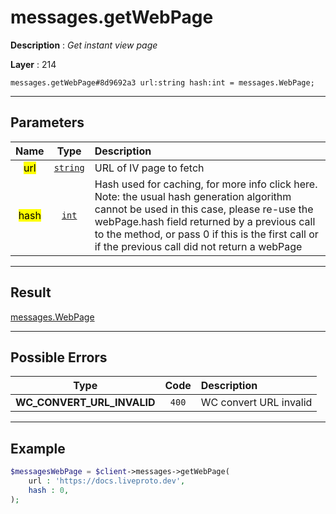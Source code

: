 # messages.getWebPage

**Description** : *Get instant view page*

**Layer** : 214

```tl
messages.getWebPage#8d9692a3 url:string hash:int = messages.WebPage;
```

---

## Parameters

| Name | Type | Description |
| :---: | :---: | :--- |
| <mark>url</mark> | [`string`](type/string) | URL of IV page to fetch |
| <mark>hash</mark> | [`int`](type/int) | Hash used for caching, for more info click here. Note: the usual hash generation algorithm cannot be used in this case, please re-use the webPage.hash field returned by a previous call to the method, or pass 0 if this is the first call or if the previous call did not return a webPage |

---

## Result

[messages.WebPage](type/messages.WebPage)

---

## Possible Errors

| Type | Code | Description |
| :---: | :---: | :--- |
| **WC_CONVERT_URL_INVALID** | `400` | WC convert URL invalid |

---

## Example

```php
$messagesWebPage = $client->messages->getWebPage(
	url : 'https://docs.liveproto.dev',
	hash : 0,
);
```